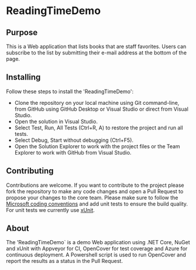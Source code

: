 # ReadingTimeDemo

## Purpose

This is a Web application that lists books that are staff favorites. Users can subscribe to the list by submitting their e-mail address at the bottom of the page.

## Installing

Follow these steps to install the 'ReadingTimeDemo':
- Clone the repository on your local machine using Git command-line, from GitHub using GitHub Desktop or Visual Studio or direct from Visual Studio.
- Open the solution in Visual Studio.
- Select Test, Run, All Tests (Ctrl+R, A) to restore the project and run all tests.
- Select Debug, Start without debugging (Ctrl+F5).
- Open the Solution Explorer to work with the project files or the Team Explorer to work with GitHub from Visual Studio.

## Contributing

Contributions are welcome. If you want to contribute to the project please fork the repository to make any code changes and open a Pull Request to propose your changes to the core team. Please make sure to follow the [Microsoft coding conventions](https://msdn.microsoft.com/en-us/library/ff926074.aspx) and add unit tests to ensure the build quality. For unit tests we currently use [xUnit](https://xunit.github.io/).

## About
The 'ReadingTimeDemo` is a demo Web application using .NET Core, NuGet and xUnit with Appveyor for CI, OpenCover for test coverage and Azure for continuous deployment. A Powershell script is used to run OpenCover and report the results as a status in the Pull Request.


